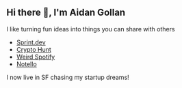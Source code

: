 ## Hi there 👋, I'm Aidan Gollan

I like turning fun ideas into things you can share with others

- [Sprint.dev](https://www.sprint.dev/)
- [Crypto Hunt](https://www.cryptohunt.lol/)
- [Weird Spotify](https://weirdspotify.com/)
- [Notello]([https://www.notello.ai/launch-pad](https://notello.ai/landing-page))

I now live in SF chasing my startup dreams!
